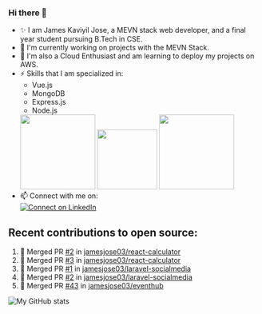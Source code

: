 ### Hi there 👋

<!--
**jamesjose03/jamesjose03** is a ✨ _special_ ✨ repository because its `README.md` (this file) appears on your GitHub profile.

Here are some ideas to get you started:

- 🔭 I’m currently working on ...
- 🌱 I’m currently learning ...
- 👯 I’m looking to collaborate on ...
- 🤔 I’m looking for help with ...
- 💬 Ask me about ...
- 📫 How to reach me: ...
- 😄 Pronouns: ...
- ⚡ Fun fact: ...
-->
- ✨ I am James Kaviyil Jose, a MEVN stack web developer, and a final year student pursuing B.Tech in CSE.
- 🔭 I'm currently working on projects with the MEVN Stack.
- 🌱 I'm also a Cloud Enthusiast and am learning to deploy my projects on AWS.
- ⚡ Skills that I am specialized in: 
  - Vue.js 
  - MongoDB
  - Express.js
  - Node.js
  <img src="https://madewithnetwork.ams3.cdn.digitaloceanspaces.com/spatie-space-production/4952/mevn-cli.jpg" width="150">
  <img src="https://seeklogo.com/images/A/amazon-web-services-aws-logo-6C2E3DCD3E-seeklogo.com.png" width="120">
  <img src="https://cloud.google.com/images/velostrata/cloud-lockup-logo.png" width="150">
- 📫 Connect with me on:  
[![Connect on LinkedIn](https://img.shields.io/badge/--linkedin?label=LinkedIn&logo=LinkedIn&style=social)](https://www.linkedin.com/in/jamesjose03)

## Recent contributions to open source:
<!--START_SECTION:activity-->
1. 🎉 Merged PR [#2](https://github.com//jamesjose03/react-calculator/pull/2) in [jamesjose03/react-calculator](https://github.com//jamesjose03/react-calculator)
2. 🎉 Merged PR [#3](https://github.com//jamesjose03/react-calculator/pull/3) in [jamesjose03/react-calculator](https://github.com//jamesjose03/react-calculator)
3. 🎉 Merged PR [#1](https://github.com//jamesjose03/laravel-socialmedia/pull/1) in [jamesjose03/laravel-socialmedia](https://github.com//jamesjose03/laravel-socialmedia)
4. 🎉 Merged PR [#2](https://github.com//jamesjose03/laravel-socialmedia/pull/2) in [jamesjose03/laravel-socialmedia](https://github.com//jamesjose03/laravel-socialmedia)
5. 🎉 Merged PR [#43](https://github.com//jamesjose03/eventhub/pull/43) in [jamesjose03/eventhub](https://github.com//jamesjose03/eventhub)
<!--END_SECTION:activity-->

![My GitHub stats](https://github-readme-stats.vercel.app/api?username=jamesjose03&show_icons=true&hide_border=true)
